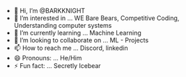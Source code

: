 - 👋 Hi, I’m @BARKKNIGHT
- 👀 I’m interested in ... WE Bare Bears, Competitive Coding, Understanding computer systems
- 🌱 I’m currently learning ... Machine Learning
- 💞️ I’m looking to collaborate on ... ML - Projects
- 📫 How to reach me ... Discord, linkedin
- 😄 Pronouns: ... He/Him
- ⚡ Fun fact: ... Secretly Icebear

<!---
BARKKNIGHT/BARKKNIGHT is a ✨ special ✨ repository because its `README.md` (this file) appears on your GitHub profile.
You can click the Preview link to take a look at your changes.
--->
